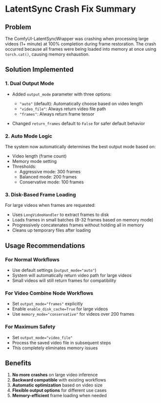 # LatentSync Crash Fix Summary

## Problem
The ComfyUI-LatentSyncWrapper was crashing when processing large videos (1+ minute) at 100% completion during frame restoration. The crash occurred because all frames were being loaded into memory at once using `torch.cat()`, causing memory exhaustion.

## Solution Implemented

### 1. Dual Output Mode
- Added `output_mode` parameter with three options:
  - `"auto"` (default): Automatically choose based on video length
  - `"video_file"`: Always return video file path
  - `"frames"`: Always return frame tensor

- Changed `return_frames` default to `False` for safer default behavior

### 2. Auto Mode Logic
The system now automatically determines the best output mode based on:
- Video length (frame count)
- Memory mode setting
- Thresholds:
  - Aggressive mode: 300 frames
  - Balanced mode: 200 frames  
  - Conservative mode: 100 frames

### 3. Disk-Based Frame Loading
For large videos when frames are requested:
- Uses `LongVideoHandler` to extract frames to disk
- Loads frames in small batches (8-32 frames based on memory mode)
- Progressively concatenates frames without holding all in memory
- Cleans up temporary files after loading

## Usage Recommendations

### For Normal Workflows
- Use default settings (`output_mode="auto"`)
- System will automatically return video path for large videos
- Small videos will still return frames for compatibility

### For Video Combine Node Workflows
- Set `output_mode="frames"` explicitly
- Enable `enable_disk_cache=True` for large videos
- Use `memory_mode="conservative"` for videos over 200 frames

### For Maximum Safety
- Set `output_mode="video_file"`
- Process the saved video file in subsequent steps
- This completely eliminates memory issues

## Benefits
1. **No more crashes** on large video inference
2. **Backward compatible** with existing workflows
3. **Automatic optimization** based on video size
4. **Flexible output options** for different use cases
5. **Memory-efficient** frame loading when needed